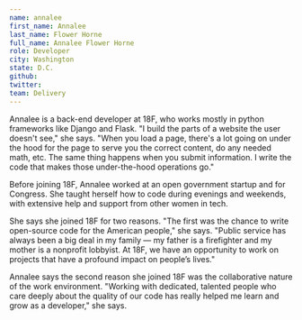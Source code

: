 ```yaml
---
name: annalee
first_name: Annalee
last_name: Flower Horne
full_name: Annalee Flower Horne
role: Developer
city: Washington
state: D.C.
github:
twitter:
team: Delivery
---
```


Annalee is a back-end developer at 18F, who works mostly in python frameworks like Django and Flask. "I build the parts of a website the user doesn't see," she says. "When you load a page, there's a lot going on under the hood for the page to serve you the correct content, do any needed math, etc. The same thing happens when you submit information. I write the code that makes those under-the-hood operations go."

Before joining 18F, Annalee worked at an open government startup and for Congress. She taught herself how to code during evenings and weekends, with extensive help and support from other women in tech.

She says she joined 18F for two reasons. "The first was the chance to write open-source code for the American people," she says. "Public service has always been a big deal in my family — my father is a firefighter and my mother is a nonprofit lobbyist. At 18F, we have an opportunity to work on projects that have a profound impact on people’s lives."

Annalee says the second reason she joined 18F was the collaborative nature of the work environment. "Working with dedicated, talented people who care deeply about the quality of our code has really helped me learn and grow as a developer," she says.
